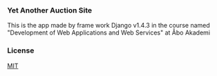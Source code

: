 ### Yet Another Auction Site 

This is the app made by frame work Django v1.4.3 in the course named "Development of Web
Applications and Web Services" at Åbo Akademi

### License

[MIT](#https://raw.githubusercontent.com/ninjahoahong/django-yaas/master/LICENSE)

